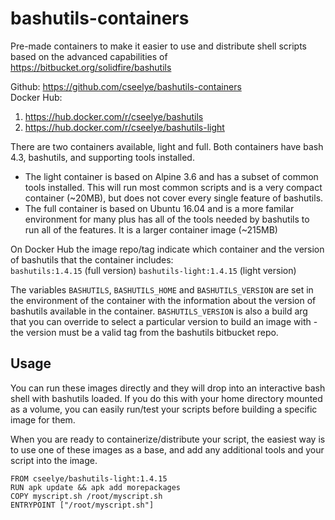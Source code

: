 # bashutils-containers
Pre-made containers to make it easier to use and distribute shell scripts based on the advanced capabilities of  https://bitbucket.org/solidfire/bashutils

Github: https://github.com/cseelye/bashutils-containers  
Docker Hub: 
1. https://hub.docker.com/r/cseelye/bashutils
2. https://hub.docker.com/r/cseelye/bashutils-light

There are two containers available, light and full. Both containers have bash 4.3, bashutils, and supporting tools installed.
* The light container is based on Alpine 3.6 and has a subset of common tools installed. This will run most common scripts and is a very compact container (~20MB), but does not cover every single feature of bashutils.
* The full container is based on Ubuntu 16.04 and is a more familar environment for many plus has all of the tools needed by bashutils to run all of the features. It is a larger container image (~215MB)

On Docker Hub the image repo/tag indicate which container and the version of bashutils that the container includes:  
```bashutils:1.4.15``` (full version)
```bashutils-light:1.4.15``` (light version)  

The variables ```BASHUTILS```, ```BASHUTILS_HOME``` and ```BASHUTILS_VERSION``` are set in the environment of the container with the information about the version of bashutils available in the container. ```BASHUTILS_VERSION``` is also a build arg that you can override to select a particular version to build an image with - the version must be a valid tag from the bashutils bitbucket repo.

## Usage
You can run these images directly and they will drop into an interactive bash shell with bashutils loaded. If you do this with your home directory mounted as a volume, you can easily run/test your scripts before building a specific image for them.

When you are ready to containerize/distribute your script, the easiest way is to use one of these images as a base, and add any additional tools and your script into the image.
```
FROM cseelye/bashutils-light:1.4.15
RUN apk update && apk add morepackages
COPY myscript.sh /root/myscript.sh
ENTRYPOINT ["/root/myscript.sh"]
```
